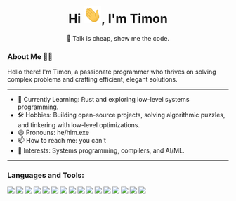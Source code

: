 <h1 align="center">Hi <img src="https://raw.githubusercontent.com/ABSphreak/ABSphreak/master/gifs/Hi.gif" width="40"/>, I'm Timon</h1>
<p align="center">🔧 Talk is cheap, show me the code.</p>

<h3 align="left">About Me 👨‍💻</h3>

Hello there! I'm Timon, a passionate programmer who thrives on solving complex problems and crafting efficient, elegant solutions.

--------------
- 🌱 Currently Learning: Rust and exploring low-level systems programming.
- 🛠️ Hobbies: Building open-source projects, solving algorithmic puzzles, and tinkering with low-level optimizations.
- 😄 Pronouns: he/him.exe
- 📫 How to reach me: you can't
- 🎯 Interests: Systems programming, compilers, and AI/ML.
--------------

<p align="left">
</p>

<h3 align="left">Languages and Tools:</h3>
<p align="left">
  <img src="https://img.shields.io/badge/javascript%20-%23323330.svg?&style=for-the-badge&logo=javascript&logoColor=%23F7DF1E">
    <img src="https://img.shields.io/badge/typescript%20-%23323330.svg?&style=for-the-badge&logo=typescript">
  <img src="https://img.shields.io/badge/css3%20-%231572B6.svg?&style=for-the-badge&logo=css3&logoColor=white">
  <img src="https://img.shields.io/badge/react%20-%2320232a.svg?&style=for-the-badge&logo=react&logoColor=%2361DAFB">
  <img src="https://img.shields.io/badge/c++%20-%2300599C.svg?&style=for-the-badge&logo=c%2B%2B&logoColor=white">  
  <img src="https://img.shields.io/badge/c%20-%2300599C.svg?&style=for-the-badge&logo=c%2B%2B&logoColor=white">
  <img src="https://img.shields.io/badge/python%20-%2314354C.svg?&style=for-the-badge&logo=python&logoColor=white">   
  <img src="https://img.shields.io/badge/git%20-%23F05033.svg?&style=for-the-badge&logo=git&logoColor=white">
  <img src="https://img.shields.io/badge/docker%20-%230db7ed.svg?&style=for-the-badge&logo=docker&logoColor=white">
  <img src="https://img.shields.io/badge/linux%20-%23FCC624.svg?&style=for-the-badge&logo=linux&logoColor=black">
  <img src="https://img.shields.io/badge/arduino%20-%2300979D.svg?&style=for-the-badge&logo=arduino&logoColor=white">
  <img src="https://img.shields.io/badge/rust%20-%23000000.svg?&style=for-the-badge&logo=rust&logoColor=white">
  <img src="https://img.shields.io/badge/unity%20-%23008FBA.svg?&style=for-the-badge&logo=unity">
  <img src="https://img.shields.io/badge/cocos%20-%2300599C.svg?&style=for-the-badge&logo=cocos">
  <img src="https://img.shields.io/badge/x86%20assembly%20-%23A8B9CC.svg?&style=for-the-badge&logo=intel&logoColor=black">
  <img src="https://img.shields.io/badge/CMake%20-%23008FBA.svg?&style=for-the-badge&logo=cmake&logoColor=white">
</p>


<!-- ### 📊 GitHub Stats   -->

<!-- Top Languages -->
<!-- <p>
  <img align="left" src="https://github-readme-stats.vercel.app/api/top-langs?username=mrinmoy-hex&show_icons=true&locale=en&layout=donut-vertical&theme=dark" alt="Top Languages" />
</p> -->

<!-- General Stats -->
<!-- <p>
  <img align="center" src="https://github-readme-stats.vercel.app/api?username=mrinmoy-hex&show_icons=true&locale=en&rank_icon=github&theme=github_dark" alt="GitHub Stats" />
</p> -->

<!-- Streak Stats -->
<!-- <p>
  <img align="center" src="https://github-readme-streak-stats.herokuapp.com/?user=mrinmoy-hex&theme=dark" alt="GitHub Streak" />
</p> -->
